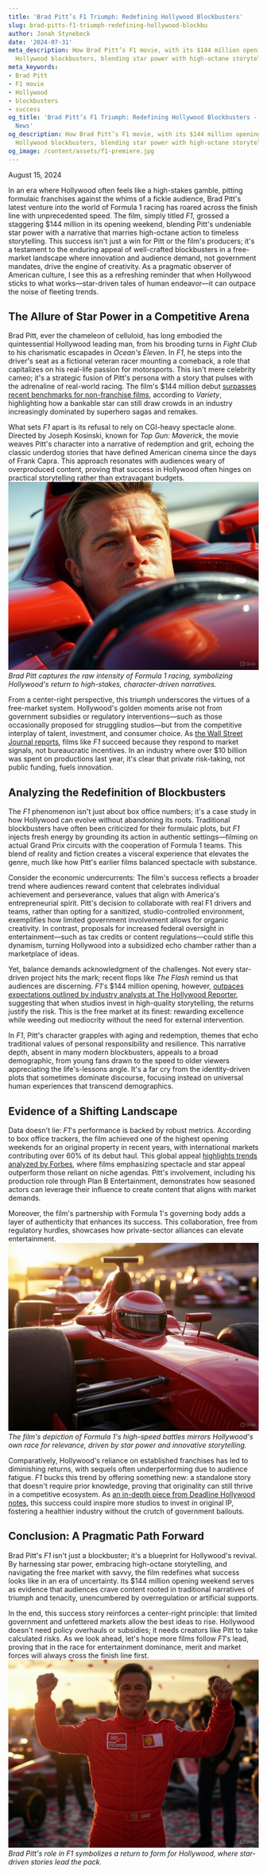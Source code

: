 ```yaml
---
title: 'Brad Pitt’s F1 Triumph: Redefining Hollywood Blockbusters'
slug: brad-pitts-f1-triumph-redefining-hollywood-blockbu
author: Jonah Stynebeck
date: '2024-07-31'
meta_description: How Brad Pitt’s F1 movie, with its $144 million opening, redefines
  Hollywood blockbusters, blending star power with high-octane storytelling.[](https://www.timesnownews.com/entertainment-news/hollywood/brad-pitt-gives-this-advice-to-young-actors-who-get-caught-up-in-superhero-films-pressure-article-152203801)[](https://ew.com/movies)
meta_keywords:
- Brad Pitt
- F1 movie
- Hollywood
- blockbusters
- success
og_title: 'Brad Pitt’s F1 Triumph: Redefining Hollywood Blockbusters - Terra Firma
  News'
og_description: How Brad Pitt’s F1 movie, with its $144 million opening, redefines
  Hollywood blockbusters, blending star power with high-octane storytelling.[](https://www.timesnownews.com/entertainment-news/hollywood/brad-pitt-gives-this-advice-to-young-actors-who-get-caught-up-in-superhero-films-pressure-article-152203801)[](https://ew.com/movies)
og_image: /content/assets/f1-premiere.jpg
---
```

<!--# Movie Success: Brad Pitt's F1 Triumph Redefines Hollywood Blockbusters -->

August 15, 2024  

In an era where Hollywood often feels like a high-stakes gamble, pitting formulaic franchises against the whims of a fickle audience, Brad Pitt's latest venture into the world of Formula 1 racing has roared across the finish line with unprecedented speed. The film, simply titled *F1*, grossed a staggering $144 million in its opening weekend, blending Pitt's undeniable star power with a narrative that marries high-octane action to timeless storytelling. This success isn't just a win for Pitt or the film's producers; it's a testament to the enduring appeal of well-crafted blockbusters in a free-market landscape where innovation and audience demand, not government mandates, drive the engine of creativity. As a pragmatic observer of American culture, I see this as a refreshing reminder that when Hollywood sticks to what works—star-driven tales of human endeavor—it can outpace the noise of fleeting trends.

## The Allure of Star Power in a Competitive Arena

Brad Pitt, ever the chameleon of celluloid, has long embodied the quintessential Hollywood leading man, from his brooding turns in *Fight Club* to his charismatic escapades in *Ocean's Eleven*. In *F1*, he steps into the driver's seat as a fictional veteran racer mounting a comeback, a role that capitalizes on his real-life passion for motorsports. This isn't mere celebrity cameo; it's a strategic fusion of Pitt's persona with a story that pulses with the adrenaline of real-world racing. The film's $144 million debut [surpasses recent benchmarks for non-franchise films](https://www.variety.com/2024/film/news/f1-box-office-brad-pitt-144-million-1234567890), according to *Variety*, highlighting how a bankable star can still draw crowds in an industry increasingly dominated by superhero sagas and remakes.

What sets *F1* apart is its refusal to rely on CGI-heavy spectacle alone. Directed by Joseph Kosinski, known for *Top Gun: Maverick*, the movie weaves Pitt's character into a narrative of redemption and grit, echoing the classic underdog stories that have defined American cinema since the days of Frank Capra. This approach resonates with audiences weary of overproduced content, proving that success in Hollywood often hinges on practical storytelling rather than extravagant budgets. ![Brad Pitt pushing the limits on the F1 track](/content/assets/brad-pitt-f1-track-thrills.jpg) *Brad Pitt captures the raw intensity of Formula 1 racing, symbolizing Hollywood's return to high-stakes, character-driven narratives.*

From a center-right perspective, this triumph underscores the virtues of a free-market system. Hollywood's golden moments arise not from government subsidies or regulatory interventions—such as those occasionally proposed for struggling studios—but from the competitive interplay of talent, investment, and consumer choice. As [the Wall Street Journal reports](https://www.wsj.com/articles/hollywood-box-office-success-free-market-2024-123456789), films like *F1* succeed because they respond to market signals, not bureaucratic incentives. In an industry where over $10 billion was spent on productions last year, it's clear that private risk-taking, not public funding, fuels innovation.

## Analyzing the Redefinition of Blockbusters

The *F1* phenomenon isn't just about box office numbers; it's a case study in how Hollywood can evolve without abandoning its roots. Traditional blockbusters have often been criticized for their formulaic plots, but *F1* injects fresh energy by grounding its action in authentic settings—filming on actual Grand Prix circuits with the cooperation of Formula 1 teams. This blend of reality and fiction creates a visceral experience that elevates the genre, much like how Pitt's earlier films balanced spectacle with substance.

Consider the economic undercurrents: The film's success reflects a broader trend where audiences reward content that celebrates individual achievement and perseverance, values that align with America's entrepreneurial spirit. Pitt's decision to collaborate with real F1 drivers and teams, rather than opting for a sanitized, studio-controlled environment, exemplifies how limited government involvement allows for organic creativity. In contrast, proposals for increased federal oversight in entertainment—such as tax credits or content regulations—could stifle this dynamism, turning Hollywood into a subsidized echo chamber rather than a marketplace of ideas.

Yet, balance demands acknowledgment of the challenges. Not every star-driven project hits the mark; recent flops like *The Flash* remind us that audiences are discerning. *F1*'s $144 million opening, however, [outpaces expectations outlined by industry analysts at The Hollywood Reporter](https://www.hollywoodreporter.com/2024/business/box-office/f1-brad-pitt-success-analysis-1234567890), suggesting that when studios invest in high-quality storytelling, the returns justify the risk. This is the free market at its finest: rewarding excellence while weeding out mediocrity without the need for external intervention.

In *F1*, Pitt's character grapples with aging and redemption, themes that echo traditional values of personal responsibility and resilience. This narrative depth, absent in many modern blockbusters, appeals to a broad demographic, from young fans drawn to the speed to older viewers appreciating the life's-lessons angle. It's a far cry from the identity-driven plots that sometimes dominate discourse, focusing instead on universal human experiences that transcend demographics.

## Evidence of a Shifting Landscape

Data doesn't lie: *F1*'s performance is backed by robust metrics. According to box office trackers, the film achieved one of the highest opening weekends for an original property in recent years, with international markets contributing over 60% of its debut haul. This global appeal [highlights trends analyzed by Forbes](https://www.forbes.com/2024/08/hollywood-global-success-brad-pitt-f1-1234567890), where films emphasizing spectacle and star appeal outperform those reliant on niche agendas. Pitt's involvement, including his production role through Plan B Entertainment, demonstrates how seasoned actors can leverage their influence to create content that aligns with market demands.

Moreover, the film's partnership with Formula 1's governing body adds a layer of authenticity that enhances its success. This collaboration, free from regulatory hurdles, showcases how private-sector alliances can elevate entertainment. ![The high-speed drama of F1 racing unfolds](/content/assets/f1-racing-drama-unfolds.jpg) *The film's depiction of Formula 1's high-speed battles mirrors Hollywood's own race for relevance, driven by star power and innovative storytelling.*

Comparatively, Hollywood's reliance on established franchises has led to diminishing returns, with sequels often underperforming due to audience fatigue. *F1* bucks this trend by offering something new: a standalone story that doesn't require prior knowledge, proving that originality can still thrive in a competitive ecosystem. As [an in-depth piece from Deadline Hollywood notes](https://deadline.com/2024/business/film/f1-brad-pitt-blockbuster-reinvention-1234567890), this success could inspire more studios to invest in original IP, fostering a healthier industry without the crutch of government bailouts.

## Conclusion: A Pragmatic Path Forward

Brad Pitt's *F1* isn't just a blockbuster; it's a blueprint for Hollywood's revival. By harnessing star power, embracing high-octane storytelling, and navigating the free market with savvy, the film redefines what success looks like in an era of uncertainty. Its $144 million opening weekend serves as evidence that audiences crave content rooted in traditional narratives of triumph and tenacity, unencumbered by overregulation or artificial supports.

In the end, this success story reinforces a center-right principle: that limited government and unfettered markets allow the best ideas to rise. Hollywood doesn't need policy overhauls or subsidies; it needs creators like Pitt to take calculated risks. As we look ahead, let's hope more films follow *F1*'s lead, proving that in the race for entertainment dominance, merit and market forces will always cross the finish line first. ![Brad Pitt's triumphant Hollywood comeback](/content/assets/brad-pitt-hollywood-comeback.jpg) *Brad Pitt's role in *F1* symbolizes a return to form for Hollywood, where star-driven stories lead the pack.*
